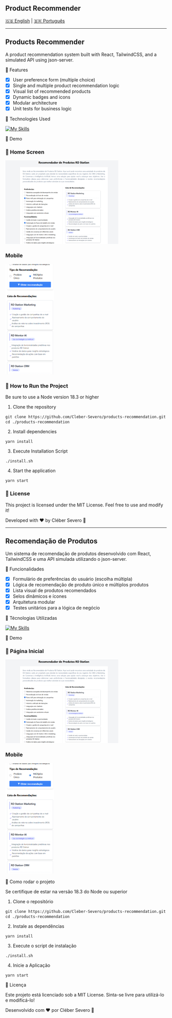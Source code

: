 ## Product Recommender

[🇬🇧 English](#products-recommender) | [🇧🇷 Português](#Recomendação-de-Produtos)

---

## Products Recommender

A product recommendation system built with React, TailwindCSS, and a simulated API using json-server.

📌 Features

- [x] User preference form (multiple choice)
- [x] Single and multiple product recommendation logic
- [x] Visual list of recommended products
- [x] Dynamic badges and icons
- [x] Modular architecture
- [x] Unit tests for business logic

🚀 Technologies Used

[![My Skills](https://skillicons.dev/icons?i=react,tailwind,js)](https://skillicons.dev)

📸 Demo

### 📍 Home Screen

<img width=70% textAlign="center" src="./frontend/public/screenshots/desktop.png" alt="desktop">

### Mobile

<img width=30% textAlign="center" src="./frontend/public/screenshots/mobile.png" alt="desktop">

### 🔧 How to Run the Project

Be sure to use a Node version 18.3 or higher

1. Clone the repository
```
git clone https://github.com/Cleber-Severo/products-recommendation.git
cd ./products-recommendation
```

2. Install dependencies

```
yarn install
```

3. Execute Installation Script
```
./install.sh
```

4. Start the application
```
yarn start
```

### 📜 License

This project is licensed under the MIT License. Feel free to use and modify it!

Developed with ❤️ by Cléber Severo 🚀

---

## Recomendação de Produtos

Um sistema de recomendação de produtos desenvolvido com React, TailwindCSS e uma API simulada utilizando o json-server.

📌 Funcionalidades

- [x] Formulário de preferências do usuário (escolha múltipla)
- [x] Lógica de recomendação de produto único e múltiplos produtos
- [x] Lista visual de produtos recomendados
- [x] Selos dinâmicos e ícones
- [x] Arquitetura modular
- [x] Testes unitários para a lógica de negócio

🚀 Técnologias Utilizadas

[![My Skills](https://skillicons.dev/icons?i=react,tailwind,js)](https://skillicons.dev)

📸 Demo

### 📍 Página Inicial

<img width=70% textAlign="center" src="./frontend/public/screenshots/desktop.png" alt="desktop">

### Mobile

<img width=30% textAlign="center" src="./frontend/public/screenshots/mobile.png" alt="desktop">

🔧 Como rodar o projeto

Se certifique de estar na versão 18.3 do Node ou superior

1. Clone o repositório
```
git clone https://github.com/Cleber-Severo/products-recommendation.git
cd ./products-recommendation
```

2. Instale as dependências
```
yarn install
```

3. Execute o script de instalação
```
./install.sh
```

4. Inicie a Aplicação
```
yarn start
```

📜 Licença

Este projeto está licenciado sob a MIT License. Sinta-se livre para utilizá-lo e modificá-lo!

Desenvolvido com ❤️ por Cléber Severo 🚀
